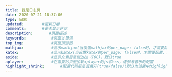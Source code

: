 ```yaml
---
title: 我是日志页
date: 2020-07-21 18:37:06
type: 日志
updated:        #更新日期
comments:       #是否显示评论
description:       #页面描述
keywords:           #页面关键词
top_img:            #页面顶部图
mathjax:            #显示mathjax(当设置mathjax的per_page: false时，才需要配置，默认 false)
katex:              #显示katex(当设置katex的per_page: false时，才需要配置，默认 false)
aside:              #显示文章目录侧边栏（TOC)，默认true
aplayer:            #在需要的页面加载aplayer的js和css，请参考音乐的配置
highlight_shrink:       #配置代码框是否展开(true/false)(默认为设置中highlight_shrink的配置)
---
```

